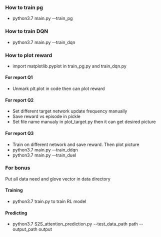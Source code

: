 ### How to train pg
* python3.7 main.py --train\_pg

### How to train DQN
* python3.7 main.py --train\_dqn

### How to plot reward
* import matplotlib.pyplot in train\_pg.py and train\_dqn.py
#### For report Q1
* Unmark plt.plot in code then can plot reward
#### For report Q2
* Set different target network update frequency manually
* Save reward vs episode in pickle
* Set file name manualy in plot\_target.py then it can get desired picture
#### For report Q3
* Train on different network and save reward. Then plot picture
* python3.7 main.py --train\_ddqn
* python3.7 main.py --train\_duel
### For bonus
Put all data need and glove vector in data directory
#### Training
* python3.7 train.py to train RL model
#### Predicting
* python3.7 S2S\_attention\_prediction.py --test\_data\_path path --output\_path output
